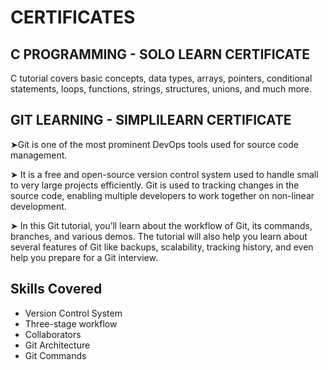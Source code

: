# CERTIFICATES
## C PROGRAMMING - SOLO LEARN CERTIFICATE
C tutorial covers basic concepts, data types, arrays, pointers, conditional statements, loops, functions, strings, structures, unions, and much more.
## GIT LEARNING - SIMPLILEARN CERTIFICATE
➤Git is one of the most prominent DevOps tools used for source code management.

➤ It is a free and open-source version control system used to handle small to very large projects efficiently. Git is used to tracking changes in the source code, enabling multiple developers to work together on non-linear development.

➤ In this Git tutorial, you’ll learn about the workflow of Git, its commands, branches, and various demos. The tutorial will also help you learn about several features of Git like backups, scalability, tracking history, and even help you prepare for a Git interview.

## Skills Covered
* Version Control System
* Three-stage workflow
* Collaborators
* Git Architecture
* Git Commands


